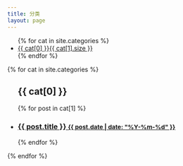 ```yaml
---
title: 分类
layout: page
---
```

<ul class="entry-meta inline-list">
{% for cat in site.categories %}
<li><a href="#{{ cat[0] }}" title="{{ cat[0] }}" rel="{{ cat[1].size }}" class="tag">{{ cat[0] }}<span>{{ cat[1].size }}</span></a></li>
{% endfor %}
</ul>

{% for cat in site.categories %}
<article id="{{ cat[0] }}">
<ul class="related-posts">
  <h2>{{ cat[0] }}</h2>
{% for post in cat[1] %}
  <li class="listing-item">
  <h3>
  	<a href="{{ post.url }}" title="{{ post.title }}">
  		{{ post.title }}
  		<small>{{ post.date | date: "%Y-%m-%d"  }}</small>
  	</a>
  </h3>
  </li>
{% endfor %}
</ul>
</article>
{% endfor %}



